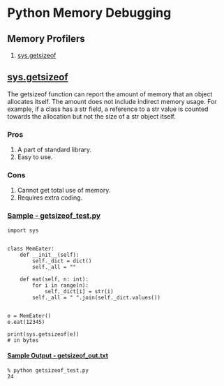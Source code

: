 # Python Memory Debugging

## Memory Profilers

1. [sys.getsizeof](#sysgetsizeof)

## [sys.getsizeof](https://docs.python.org/3/library/sys.html#sys.getsizeof)

The getsizeof function can report the amount of memory that an object allocates itself.  The amount does not include indirect memory usage.  For example,
if a class has a str field, a reference to a str value is counted towards
the allocation but not the size of a str object itself.


### Pros

1. A part of standard library.
1. Easy to use.

### Cons

1. Cannot get total use of memory.
1. Requires extra coding.

### [Sample - getsizeof_test.py](./getsizeof_test.py)

```
import sys


class MemEater:
    def __init__(self):
        self._dict = dict()
        self._all = ""

    def eat(self, n: int):
        for i in range(n):
            self._dict[i] = str(i)
        self._all = " ".join(self._dict.values())


e = MemEater()
e.eat(12345)

print(sys.getsizeof(e))
# in bytes
```

#### [Sample Output - getsizeof_out.txt](./getsizeof_out.txt)

```
% python getsizeof_test.py
24
```
